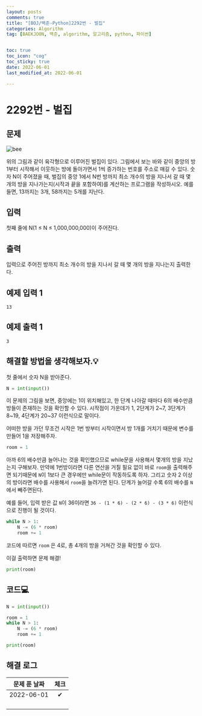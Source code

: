 ```yaml
---
layout: posts
comments: true
title: "[BOJ/백준-Python]2292번 - 벌집"
categories: Algorithm
tag: [BAEKJOON, 백준, algorithm, 알고리즘, python, 파이썬]


toc: true
toc_icon: "cog"
toc_sticky: true
date: 2022-06-01
last_modified_at: 2022-06-01

---
```




# 2292번 - 벌집



## 문제

![bee](https://www.acmicpc.net/JudgeOnline/upload/201009/3(2).png)

위의 그림과 같이 육각형으로 이루어진 벌집이 있다. 그림에서 보는 바와 같이 중앙의 방 1부터 시작해서 이웃하는 방에 돌아가면서 1씩 증가하는 번호를 주소로 매길 수 있다. 숫자 N이 주어졌을 때, 벌집의 중앙 1에서 N번 방까지 최소 개수의 방을 지나서 갈 때 몇 개의 방을 지나가는지(시작과 끝을 포함하여)를 계산하는 프로그램을 작성하시오. 예를 들면, 13까지는 3개, 58까지는 5개를 지난다.





## 입력

첫째 줄에 N(1 ≤ N ≤ 1,000,000,000)이 주어진다.



## 출력

입력으로 주어진 방까지 최소 개수의 방을 지나서 갈 때 몇 개의 방을 지나는지 출력한다.



## 예제 입력 1 

```
13
```



## 예제 출력 1

```
3
```





##  해결할 방법을 생각해보자.💡

첫 줄에서 숫자 N을 받아준다.

```python
N = int(input())
```

이 문제의 그림을 보면, 중앙에는 1이 위치해있고, 한 단계 나아갈 때마다 6의 배수만큼 방들이 존재하는 것을 확인할 수 있다. 시작점이 가운데가 1,  2단계가 2~7, 3단계가 8~19, 4단계가 20~37 이런식으로 말이다.

어떠한 방을 가던 무조건 시작은 1번 방부터 시작이면서 방 1개를 거치기 때문에 변수를 만들어 1을 저장해주자.

```python
room = 1
```

아까 6의 배수만큼 늘어나는 것을 확인했으므로 while문을 사용해서 몇개의 방을 지났는지 구해보자.  만약에 1번방이라면 다른 연산을 거칠 필요 없이 바로 `room`을 출력해주면 되기때문에 `N`이 1보다 큰 경우에만 while문이 작동하도록 하자. 그리고 숫자 2 이상의 방이라면 배수를 사용해서 `room`을 늘려가면 된다. 단계가 늘어갈 수록 6의 배수를 `N`에서 빼주면된다.

예를 들어, 입력 받은 값 `N`이 36이라면 `36 - (1 * 6) - (2 * 6) - (3 * 6)` 이런식으로 진행이 될 것이다.  

```python
while N > 1:
    N -= (6 * room)
    room += 1
```

코드에 따르면 `room` 은 4로, 총 4개의 방을 거쳐간 것을 확인할 수 있다.

이걸 출력하면 문제 해결!

```python
print(room)
```





## 코드💻

```python
N = int(input())

room = 1
while N > 1:
    N -= (6 * room)
    room += 1

print(room)
```





## 해결 로그 

| 문제 푼 날짜 | 체크 |
| :----------: | :--: |
|  2022-06-01  |  ✔   |
|              |      |
|              |      |
|              |      |
|              |      |



